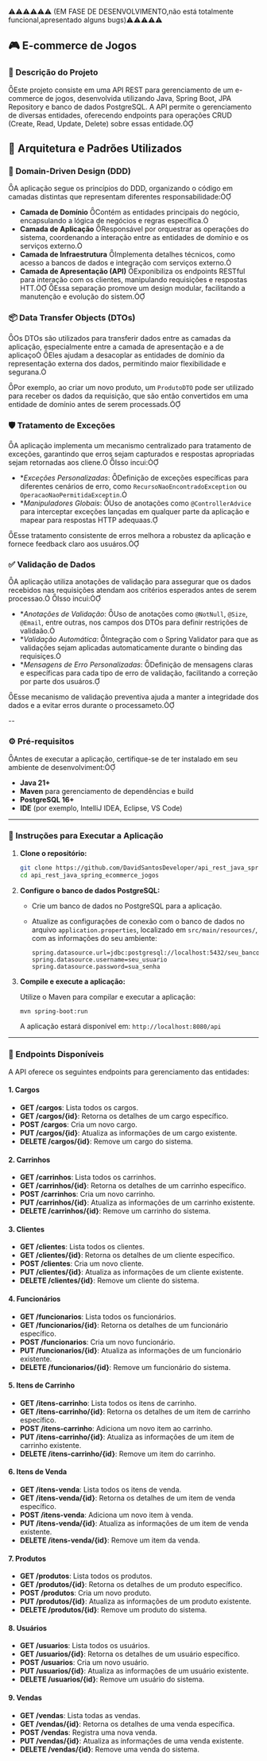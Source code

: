 
⚠️⚠️⚠️⚠️⚠️⚠️ (EM FASE DE DESENVOLVIMENTO,não está totalmente funcional,apresentado alguns bugs)⚠️⚠️⚠️⚠️⚠️

## 🎮 E-commerce de Jogos

### 📖 Descrição do Projeto
Este projeto consiste em uma API REST para gerenciamento de um e-commerce de jogos, desenvolvida utilizando Java, Spring Boot, JPA Repository e banco de dados PostgreSQL. A API permite o gerenciamento de diversas entidades, oferecendo endpoints para operações CRUD (Create, Read, Update, Delete) sobre essas entidade.



## 🧱 Arquitetura e Padrões Utilizados

### 🧩 Domain-Driven Design (DDD)
A aplicação segue os princípios do DDD, organizando o código em camadas distintas que representam diferentes responsabilidade:

- **Camada de Domínio** Contém as entidades principais do negócio, encapsulando a lógica de negócios e regras específica.
- **Camada de Aplicação** Responsável por orquestrar as operações do sistema, coordenando a interação entre as entidades de domínio e os serviços externo.
- **Camada de Infraestrutura** Implementa detalhes técnicos, como acesso a bancos de dados e integração com serviços externo.
- **Camada de Apresentação (API)** Exponibiliza os endpoints RESTful para interação com os clientes, manipulando requisições e respostas HTT.
Essa separação promove um design modular, facilitando a manutenção e evolução do sistem.

### 📦 Data Transfer Objects (DTOs)

Os DTOs são utilizados para transferir dados entre as camadas da aplicação, especialmente entre a camada de apresentação e a de aplicaço Eles ajudam a desacoplar as entidades de domínio da representação externa dos dados, permitindo maior flexibilidade e segurana.

Por exemplo, ao criar um novo produto, um `ProdutoDTO` pode ser utilizado para receber os dados da requisição, que são então convertidos em uma entidade de domínio antes de serem processads.

### 🛡️ Tratamento de Exceções

A aplicação implementa um mecanismo centralizado para tratamento de exceções, garantindo que erros sejam capturados e respostas apropriadas sejam retornadas aos cliene. Isso incui:

- **Exceções Personalizadas*: Definição de exceções específicas para diferentes cenários de erro, como `RecursoNaoEncontradoException` ou `OperacaoNaoPermitidaExceptin`.
- **Manipuladores Globais*: Uso de anotações como `@ControllerAdvice` para interceptar exceções lançadas em qualquer parte da aplicação e mapear para respostas HTTP adequaas.

Esse tratamento consistente de erros melhora a robustez da aplicação e fornece feedback claro aos usuáros.

### ✅ Validação de Dados

A aplicação utiliza anotações de validação para assegurar que os dados recebidos nas requisições atendam aos critérios esperados antes de serem processao. Isso incui:

- **Anotações de Validação*: Uso de anotações como `@NotNull`, `@Size`, `@Email`, entre outras, nos campos dos DTOs para definir restrições de validaão.
- **Validação Automática*: Integração com o Spring Validator para que as validações sejam aplicadas automaticamente durante o binding das requisiçes.
- **Mensagens de Erro Personalizadas*: Definição de mensagens claras e específicas para cada tipo de erro de validação, facilitando a correção por parte dos usuáros.

Esse mecanismo de validação preventiva ajuda a manter a integridade dos dados e a evitar erros durante o processameto.

--






### ⚙️ Pré-requisitos
Antes de executar a aplicação, certifique-se de ter instalado em seu ambiente de desenvolviment:

- **Java 21+**
- **Maven** para gerenciamento de dependências e build
- **PostgreSQL 16+**
- **IDE** (por exemplo, IntelliJ IDEA, Eclipse, VS Code)

---

### 🚀 Instruções para Executar a Aplicação

1. **Clone o repositório:**

   ```bash
   git clone https://github.com/DavidSantosDeveloper/api_rest_java_spring_ecommerce_jogos.git
   cd api_rest_java_spring_ecommerce_jogos
   ```

2. **Configure o banco de dados PostgreSQL:**

   - Crie um banco de dados no PostgreSQL para a aplicação.
   - Atualize as configurações de conexão com o banco de dados no arquivo `application.properties`, localizado em `src/main/resources/`, com as informações do seu ambiente:

     ```properties
     spring.datasource.url=jdbc:postgresql://localhost:5432/seu_banco
     spring.datasource.username=seu_usuario
     spring.datasource.password=sua_senha
     ```

3. **Compile e execute a aplicação:**

   Utilize o Maven para compilar e executar a aplicação:

   ```bash
   mvn spring-boot:run
   ```

   A aplicação estará disponível em: `http://localhost:8080/api`

---

### 📘 Endpoints Disponíveis

A API oferece os seguintes endpoints para gerenciamento das entidades:

#### 1. **Cargos**

- **GET /cargos**: Lista todos os cargos.
- **GET /cargos/{id}**: Retorna os detalhes de um cargo específico.
- **POST /cargos**: Cria um novo cargo.
- **PUT /cargos/{id}**: Atualiza as informações de um cargo existente.
- **DELETE /cargos/{id}**: Remove um cargo do sistema.

#### 2. **Carrinhos**

- **GET /carrinhos**: Lista todos os carrinhos.
- **GET /carrinhos/{id}**: Retorna os detalhes de um carrinho específico.
- **POST /carrinhos**: Cria um novo carrinho.
- **PUT /carrinhos/{id}**: Atualiza as informações de um carrinho existente.
- **DELETE /carrinhos/{id}**: Remove um carrinho do sistema.

#### 3. **Clientes**

- **GET /clientes**: Lista todos os clientes.
- **GET /clientes/{id}**: Retorna os detalhes de um cliente específico.
- **POST /clientes**: Cria um novo cliente.
- **PUT /clientes/{id}**: Atualiza as informações de um cliente existente.
- **DELETE /clientes/{id}**: Remove um cliente do sistema.

#### 4. **Funcionários**

- **GET /funcionarios**: Lista todos os funcionários.
- **GET /funcionarios/{id}**: Retorna os detalhes de um funcionário específico.
- **POST /funcionarios**: Cria um novo funcionário.
- **PUT /funcionarios/{id}**: Atualiza as informações de um funcionário existente.
- **DELETE /funcionarios/{id}**: Remove um funcionário do sistema.

#### 5. **Itens de Carrinho**

- **GET /itens-carrinho**: Lista todos os itens de carrinho.
- **GET /itens-carrinho/{id}**: Retorna os detalhes de um item de carrinho específico.
- **POST /itens-carrinho**: Adiciona um novo item ao carrinho.
- **PUT /itens-carrinho/{id}**: Atualiza as informações de um item de carrinho existente.
- **DELETE /itens-carrinho/{id}**: Remove um item do carrinho.

#### 6. **Itens de Venda**

- **GET /itens-venda**: Lista todos os itens de venda.
- **GET /itens-venda/{id}**: Retorna os detalhes de um item de venda específico.
- **POST /itens-venda**: Adiciona um novo item à venda.
- **PUT /itens-venda/{id}**: Atualiza as informações de um item de venda existente.
- **DELETE /itens-venda/{id}**: Remove um item da venda.

#### 7. **Produtos**

- **GET /produtos**: Lista todos os produtos.
- **GET /produtos/{id}**: Retorna os detalhes de um produto específico.
- **POST /produtos**: Cria um novo produto.
- **PUT /produtos/{id}**: Atualiza as informações de um produto existente.
- **DELETE /produtos/{id}**: Remove um produto do sistema.

#### 8. **Usuários**

- **GET /usuarios**: Lista todos os usuários.
- **GET /usuarios/{id}**: Retorna os detalhes de um usuário específico.
- **POST /usuarios**: Cria um novo usuário.
- **PUT /usuarios/{id}**: Atualiza as informações de um usuário existente.
- **DELETE /usuarios/{id}**: Remove um usuário do sistema.

#### 9. **Vendas**

- **GET /vendas**: Lista todas as vendas.
- **GET /vendas/{id}**: Retorna os detalhes de uma venda específica.
- **POST /vendas**: Registra uma nova venda.
- **PUT /vendas/{id}**: Atualiza as informações de uma venda existente.
- **DELETE /vendas/{id}**: Remove uma venda do sistema.

